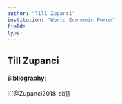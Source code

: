 ```yaml
---
author: "Till Zupanci"
institution: "World Economic Forum"
field:
type:
---
```


## Till Zupanci
#### Bibliography:

![[@Zupanci2018-sb]]